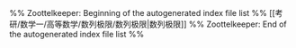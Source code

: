 %% Zoottelkeeper: Beginning of the autogenerated index file list  %%
 [[考研/数学一/高等数学/数列极限/数列极限|数列极限]]
%% Zoottelkeeper: End of the autogenerated index file list  %%
